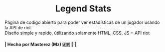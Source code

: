 <h1 align="center">Legend Stats</h1>
Página de codigo abierto para poder ver estadísticas de un jugador usando la API de riot<br>
Diseño simple y rapido, útilizando solamente HTML, CSS, JS + API riot

<h4 aling="center">| Hecho por Masterez (Mz) 🇦🇷 🧉 |</h4>




